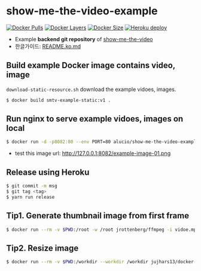 # show-me-the-video-example

<!--
[![Docker Automated](https://img.shields.io/docker/automated/alucio/show-me-the-video-example.svg)][dockerurl]
[![Docker Build](https://img.shields.io/docker/build/alucio/show-me-the-video-example.svg)][dockerurl]
-->
[![Docker Pulls](https://img.shields.io/docker/pulls/alucio/show-me-the-video-example.svg?style=flat-square)][dockerurl]
[![Docker Layers](https://img.shields.io/microbadger/layers/alucio/show-me-the-video-example/latest.svg?style=flat-square)][dockerurl]
[![Docker Size](https://img.shields.io/microbadger/image-size/alucio/show-me-the-video-example/latest.svg?style=flat-square)][dockerurl]
[![Heroku deploy](https://heroku-badge.herokuapp.com/?app=show-me-the-video-example&style=flat&svg=1)][heroku]

- Example **backend git repository** of [show-me-the-video][smtv]
- 한글가이드: [README.ko.md](./README.ko.md)

## Build example Docker image contains video, image
`download-static-resource.sh` download the example vidoes, images.

```sh
$ docker build smtv-example-static:v1 .
```

## Run nginx to serve example vidoes, images on local

```sh
$ docker run -d -p8082:80 --env PORT=80 alucio/show-me-the-video-example
```

- test this image url: http://127.0.0.1:8082/example-image-01.png

## Release using Heroku

```sh
$ git commit -m msg
$ git tag <tag>
$ yarn run release
```

## Tip1. Generate thumbnail image from first frame

```sh
$ docker run --rm -v $PWD:/root -w /root jrottenberg/ffmpeg -i vidoe.mp4 -ss 00:00:00.0 -vframes 1 thumbnail.png
```

## Tip2. Resize image

```sh
$ docker run --rm -v $PWD:/workdir --workdir /workdir jujhars13/docker-imagemagick mogrify -resize 64x -quality 100 -path resized.64 original/*.png
```

[smtv]: https://github.com/alucio/show-me-the-video
[dockerurl]: https://hub.docker.com/r/alucio/show-me-the-video-example
[heroku]: https://show-me-the-video-example.herokuapp.com/


